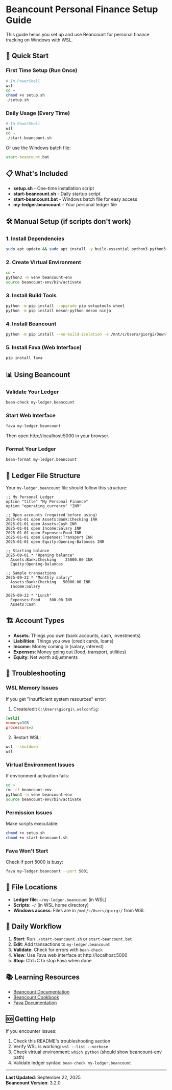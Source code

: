 # Beancount Personal Finance Setup Guide

This guide helps you set up and use Beancount for personal finance tracking on Windows with WSL.

## 🚀 Quick Start

### First Time Setup (Run Once)
```bash
# In PowerShell
wsl
cd ~
chmod +x setup.sh
./setup.sh
```

### Daily Usage (Every Time)
```bash
# In PowerShell
wsl
cd ~
./start-beancount.sh
```

Or use the Windows batch file:
```cmd
start-beancount.bat
```

## 📋 What's Included

- **setup.sh** - One-time installation script
- **start-beancount.sh** - Daily startup script  
- **start-beancount.bat** - Windows batch file for easy access
- **my-ledger.beancount** - Your personal ledger file

## 🛠️ Manual Setup (if scripts don't work)

### 1. Install Dependencies
```bash
sudo apt update && sudo apt install -y build-essential python3 python3-venv python3-pip git meson ninja-build
```

### 2. Create Virtual Environment
```bash
cd ~
python3 -m venv beancount-env
source beancount-env/bin/activate
```

### 3. Install Build Tools
```bash
python -m pip install --upgrade pip setuptools wheel
python -m pip install meson-python meson ninja
```

### 4. Install Beancount
```bash
python -m pip install --no-build-isolation -e /mnt/c/Users/giorgi/Downloads/beancount/beancount
```

### 5. Install Fava (Web Interface)
```bash
pip install fava
```

## 📊 Using Beancount

### Validate Your Ledger
```bash
bean-check my-ledger.beancount
```

### Start Web Interface
```bash
fava my-ledger.beancount
```
Then open http://localhost:5000 in your browser.

### Format Your Ledger
```bash
bean-format my-ledger.beancount
```

## 📝 Ledger File Structure

Your `my-ledger.beancount` file should follow this structure:

```beancount
;; My Personal Ledger
option "title" "My Personal Finance"
option "operating_currency" "INR"

;; Open accounts (required before using)
2025-01-01 open Assets:Bank:Checking INR
2025-01-01 open Assets:Cash INR
2025-01-01 open Income:Salary INR
2025-01-01 open Expenses:Food INR
2025-01-01 open Expenses:Transport INR
2025-01-01 open Equity:Opening-Balances INR

;; Starting balance
2025-09-01 * "Opening balance"
  Assets:Bank:Checking    25000.00 INR
  Equity:Opening-Balances

;; Sample transactions
2025-09-22 * "Monthly salary"
  Assets:Bank:Checking   50000.00 INR
  Income:Salary

2025-09-22 * "Lunch"
  Expenses:Food    300.00 INR
  Assets:Cash
```

## 🏗️ Account Types

- **Assets**: Things you own (bank accounts, cash, investments)
- **Liabilities**: Things you owe (credit cards, loans)
- **Income**: Money coming in (salary, interest)
- **Expenses**: Money going out (food, transport, utilities)
- **Equity**: Net worth adjustments

## 🔧 Troubleshooting

### WSL Memory Issues
If you get "Insufficient system resources" error:

1. Create/edit `C:\Users\giorgi\.wslconfig`:
```ini
[wsl2]
memory=3GB
processors=2
```

2. Restart WSL:
```cmd
wsl --shutdown
wsl
```

### Virtual Environment Issues
If environment activation fails:
```bash
cd ~
rm -rf beancount-env
python3 -m venv beancount-env
source beancount-env/bin/activate
```

### Permission Issues
Make scripts executable:
```bash
chmod +x setup.sh
chmod +x start-beancount.sh
```

### Fava Won't Start
Check if port 5000 is busy:
```bash
fava my-ledger.beancount --port 5001
```

## 📂 File Locations

- **Ledger file**: `~/my-ledger.beancount` (in WSL)
- **Scripts**: `~/` (in WSL home directory)
- **Windows access**: Files are in `/mnt/c/Users/giorgi/` from WSL

## 🎯 Daily Workflow

1. **Start**: Run `./start-beancount.sh` or `start-beancount.bat`
2. **Edit**: Add transactions to `my-ledger.beancount`
3. **Validate**: Check for errors with `bean-check`
4. **View**: Use Fava web interface at http://localhost:5000
5. **Stop**: Ctrl+C to stop Fava when done

## 📚 Learning Resources

- [Beancount Documentation](https://beancount.github.io/docs/)
- [Beancount Cookbook](https://beancount.github.io/docs/beancount_cookbook.html)
- [Fava Documentation](https://beancount.github.io/fava/)

## 🆘 Getting Help

If you encounter issues:
1. Check this README's troubleshooting section
2. Verify WSL is working: `wsl --list --verbose`
3. Check virtual environment: `which python` (should show beancount-env path)
4. Validate ledger syntax: `bean-check my-ledger.beancount`

---

**Last Updated**: September 22, 2025  
**Beancount Version**: 3.2.0